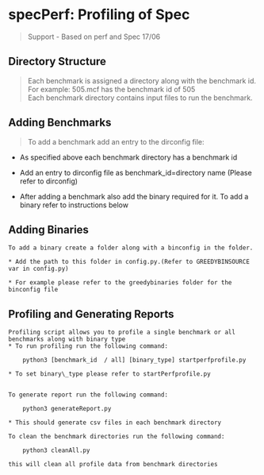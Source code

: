 # specPerf: Profiling of Spec
> Support - Based on perf and Spec 17/06


## Directory Structure
> Each benchmark is assigned a directory along with the benchmark id.
 <br/> For example: 505.mcf has the benchmark id of 505
 <br/> Each benchmark directory contains input files to run the benchmark. 		


## Adding Benchmarks
> To add a benchmark add an entry to the dirconfig file:

* As specified above each benchmark directory has a benchmark id

* Add an entry to dirconfig file as benchmark\_id=directory name (Please refer to dirconfig)

* After adding a benchmark also add the binary required for it. To add a binary refer to instructions below



## Adding Binaries
```
To add a binary create a folder along with a binconfig in the folder. 

* Add the path to this folder in config.py.(Refer to GREEDYBINSOURCE var in config.py)

* For example please refer to the greedybinaries folder for the binconfig file

```

## Profiling and Generating Reports
```
Profiling script allows you to profile a single benchmark or all benchmarks along with binary type
* To run profiling run the following command:
  
    python3 [benchmark_id  / all] [binary_type] startperfprofile.py

* To set binary\_type please refer to startPerfprofile.py


To generate report run the following command:
     
    python3 generateReport.py

* This should generate csv files in each benchmark directory

To clean the benchmark directories run the following command:

    python3 cleanAll.py

this will clean all profile data from benchmark directories

```

